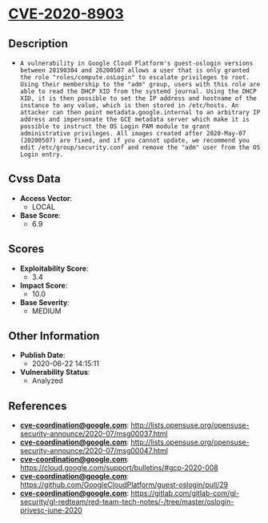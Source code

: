 
# [CVE-2020-8903](https://cve.mitre.org/cgi-bin/cvename.cgi?name=CVE-2020-8903)

## Description

- `A vulnerability in Google Cloud Platform's guest-oslogin versions between 20190304 and 20200507 allows a user that is only granted the role "roles/compute.osLogin" to escalate privileges to root. Using their membership to the "adm" group, users with this role are able to read the DHCP XID from the systemd journal. Using the DHCP XID, it is then possible to set the IP address and hostname of the instance to any value, which is then stored in /etc/hosts. An attacker can then point metadata.google.internal to an arbitrary IP address and impersonate the GCE metadata server which make it is possible to instruct the OS Login PAM module to grant administrative privileges. All images created after 2020-May-07 (20200507) are fixed, and if you cannot update, we recommend you edit /etc/group/security.conf and remove the "adm" user from the OS Login entry.`

## Cvss Data

- **Access Vector**:
  - LOCAL
- **Base Score**:
  - 6.9

## Scores

- **Exploitability Score**:
  - 3.4
- **Impact Score**:
  - 10.0
- **Base Severity**:
  - MEDIUM

## Other Information

- **Publish Date**:
  - 2020-06-22 14:15:11
- **Vulnerability Status**:
  - Analyzed

## References

- **cve-coordination@google.com**: http://lists.opensuse.org/opensuse-security-announce/2020-07/msg00037.html
- **cve-coordination@google.com**: http://lists.opensuse.org/opensuse-security-announce/2020-07/msg00047.html
- **cve-coordination@google.com**: https://cloud.google.com/support/bulletins/#gcp-2020-008
- **cve-coordination@google.com**: https://github.com/GoogleCloudPlatform/guest-oslogin/pull/29
- **cve-coordination@google.com**: https://gitlab.com/gitlab-com/gl-security/gl-redteam/red-team-tech-notes/-/tree/master/oslogin-privesc-june-2020
